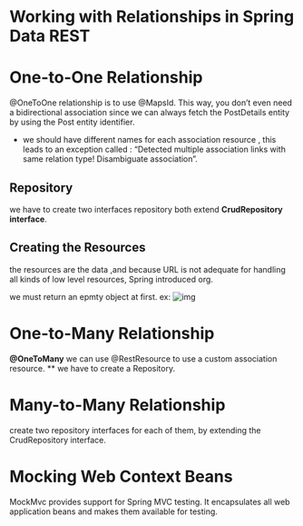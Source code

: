 # Working with Relationships in Spring Data REST
# One-to-One Relationship
@OneToOne relationship is to use @MapsId. This way, you don’t even need a bidirectional association since we can always fetch the PostDetails entity by using the Post entity identifier.
* we should have different names for each association resource , this leads to an exception called : “Detected multiple association links with same relation type! Disambiguate association”.

## Repository 
we have to create two interfaces repository both extend **CrudRepository interface**.
## Creating the Resources
the resources are the data ,and because URL is not adequate for handling all kinds of low level resources, Spring introduced org.

we must return an epmty object at first.
ex: ![img](https://www.programmersought.com/images/444/44519393fa474d3ea801317cbad8eddc.png)


#  One-to-Many Relationship
**@OneToMany**
we can use @RestResource to use a custom association resource.
** we have to create a Repository.

# Many-to-Many Relationship
create two repository interfaces for each of them, by extending the CrudRepository interface.
# Mocking Web Context Beans
MockMvc provides support for Spring MVC testing. It encapsulates all web application beans and makes them available for testing.